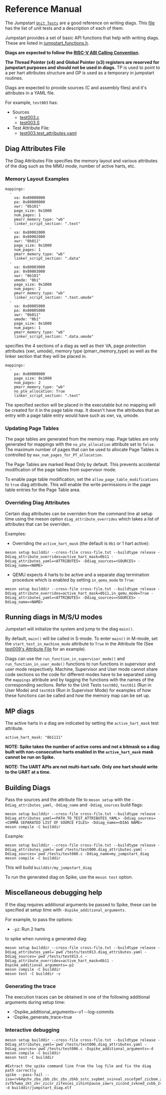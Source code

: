<!--
SPDX-FileCopyrightText: 2023 Rivos Inc.

SPDX-License-Identifier: LicenseRef-Rivos-Internal-Only
-->

# Reference Manual

The Jumpstart [`Unit Tests`](tests) are a good reference on writing diags. This [file](tests/meson.build) has the list of unit tests and a description of each of them.

Jumpstart provides a set of basic API functions that help with writing diags. These are listed in [jumpstart_functions.h](jumpstart_functions.h).

**Diags are expected to follow the [RISC-V ABI Calling Convention](https://github.com/riscv-non-isa/riscv-elf-psabi-doc/blob/master/riscv-cc.adoc).**

**The Thread Pointer (x4) and Global Pointer (x3) registers are reserved for jumpstart purposes and should not be used in diags.** TP is used to point to a per hart attributes structure and GP is used as a temporary in jumpstart routines.

Diags are expected to provide sources (C and assembly files) and it's attributes in a YAML file.

For example, `test003` has:
* Sources
  * [test003.c](tests/test003.c)
  * [test003.S](tests/test003.S)
* Test Attribute File:
  * [test003.test_attributes.yaml](tests/test003.test_attributes.yaml)

## Diag Attributes File

The Diag Attributes File specifies the memory layout and various attributes of the diag such as the MMU mode, number of active harts, etc.

### Memory Layout Examples

```
mappings:
  -
    va: 0x80000000
    pa: 0x80000000
    xwr: "0b101"
    page_size: 0x1000
    num_pages: 1
    pmarr_memory_type: "wb"
    linker_script_section: ".text"
  -
    va: 0x80002000
    pa: 0x80002000
    xwr: "0b011"
    page_size: 0x1000
    num_pages: 1
    pmarr_memory_type: "wb"
    linker_script_section: ".data"
  -
    va: 0x80003000
    pa: 0x80003000
    xwr: "0b101"
    umode: "0b1"
    page_size: 0x1000
    num_pages: 2
    pmarr_memory_type: "wb"
    linker_script_section: ".text.umode"
  -
    va: 0x80005000
    pa: 0x80005000
    xwr: "0b011"
    umode: "0b1"
    page_size: 0x1000
    num_pages: 1
    pmarr_memory_type: "wb"
    linker_script_section: ".data.umode"
```

specifies the 4 sections of a diag as well as their VA, page protection attributes (xwr, umode), memory type (pmarr_memory_type) as well as the linker section that they will be placed in.

```
mappings:
  -
    pa: 0x80000000
    page_size: 0x1000
    num_pages: 2
    pmarr_memory_type: "wb"
    no_pte_allocation: True
    linker_script_section: ".text"
```

The specified section will be placed in the executable but no mapping will be created for it in the page table map. It doesn't have the attributes that an entry with a page table entry would have such as xwr, va, umode.

### Updating Page Tables

The page tables are generated from the memory map. Page tables are only generated for mappings with the `no_pte_allocation` attribute set to `false`. The maximum number of pages that can be used to allocate Page Tables is controlled by `max_num_pages_for_PT_allocation`.

The Page Tables are marked Read Only by default. This prevents accidental modification of the page tables from supervisor mode.

To enable page table modification, set the `allow_page_table_modifications` to `true` diag attribute. This will enable the write permissions in the page table entries for the Page Table area.

### Overriding Diag Attributes

Certain diag attributes can be overriden from the command line at setup time using the meson option `diag_attribute_overrides` which takes a list of attributes that can be overriden.

Examples:

* Overriding the `active_hart_mask` (the default is `0b1` or 1 hart active):

```
meson setup builddir --cross-file cross-file.txt --buildtype release -Ddiag_attribute_overrides=active_hart_mask=0b11 -Ddiag_attributes_yaml=<ATTRIBUTES> -Ddiag_sources=<SOURCES> -Ddiag_name=<NAME>
```

* QEMU expects 4 harts to be active and a separate diag termination procedure which is enabled by setting `in_qemu_mode` to `True`:

```
meson setup builddir --cross-file cross-file.txt --buildtype release -Ddiag_attribute_overrides=active_hart_mask=0b11,in_qemu_mode=True -Ddiag_attributes_yaml=<ATTRIBUTES> -Ddiag_sources=<SOURCES> -Ddiag_name=<NAME>
```

## Running diags in M/S/U modes

Jumpstart will initialize the system and jump to the diag `main()`.

By default, `main()` will be called in S-mode. To enter `main()` in M-mode, set the `start_test_in_machine_mode` attribute to `True` in the Attribute file (See [test009's Attribute File](tests/test009.test_attributes.yaml) for an example).

Diags can use the `run_function_in_supervisor_mode()` and `run_function_in_user_mode()` functions to run functions in supervisor and user mode respectively. Machine, Supervisor and User mode cannot share code sections so the code for different modes have to be separated using the `mappings` attribute and by tagging the functions with the names of the corresponding sections.
Refer to the Unit Tests `test002`, `test011` (Run in User Mode) and `test018` (Run in Supervisor Mode) for examples of how these functions can be called and how the memory map can be set up.

## MP diags

The active harts in a diag are indicated by setting the `active_hart_mask` test attribute.

```
active_hart_mask: "0b1111"
```

**NOTE: Spike takes the number of active cores and not a bitmask so a diag built with non-consecutive harts enabled in the `active_hart_mask` mask cannot be run on Spike.**

**NOTE: The UART APIs are not multi-hart safe. Only one hart should write to the UART at a time.**


## Building Diags

Pass the sources and the attribute file to `meson setup` with the `-Ddiag_attributes_yaml`, `-Ddiag_name` and `-Ddiag_sources` build flags:


```
meson setup builddir --cross-file cross-file.txt --buildtype release -Ddiag_attributes_yaml=<PATH_TO_TEST_ATTRIBUTES_YAML> -Ddiag_sources=<COMMA SEPARATED LIST OF SOURCE FILES> -Ddiag_name=<DIAG NAME>
meson compile -C builddir
```

Example:
```
meson setup builddir --cross-file cross-file.txt --buildtype release -Ddiag_attributes_yaml=`pwd`/tests/test000.diag_attributes.yaml -Ddiag_sources=`pwd`/tests/test000.c -Ddiag_name=my_jumpstart_diag
meson compile -C builddir
```

This will build `builddir/my_jumpstart_diag`

To run the generated diag on Spike, use the `meson test` option.

## Miscellaneous debugging help

If the diag requires additional arguments be passed to Spike, these can be specified at setup time with `-Dspike_additional_arguments`.

For example, to pass the options:

* `-p2`: Run 2 harts

to spike when running a generated diag:

```
meson setup builddir --cross-file cross-file.txt --buildtype release -Ddiag_attributes_yaml=`pwd`/tests/test013.diag_attributes.yaml -Ddiag_sources=`pwd`/tests/test013.c -Ddiag_attribute_overrides=active_hart_mask=0b11 -Dspike_additional_arguments=-p2
meson compile -C builddir
meson test -C builddir -v
```

### Generating the trace

The execution traces can be obtained in one of the following additional arguments during setup time:

* -Dspike_additional_arguments=-v1 --log-commits
* -Dspike_generate_trace=true

### Interactive debugging

```
meson setup builddir --cross-file cross-file.txt --buildtype release -Ddiag_attributes_yaml=`pwd`/tests/test006.diag_attributes.yaml -Ddiag_sources=`pwd`/tests/test006.c -Dspike_additional_arguments=-d
meson compile -C builddir
meson test -C builddir

#Extract the spike command line from the log file and fix the diag path correctly
spike --pass-fail --isa=rv64gchv_zba_zbb_zbc_zbs_zbkb_sstc_svpbmt_svinval_sscofpmf_zicbom_zicbop_zicboz_zfh_zfhmin_zfbfmin_zvfh_zvfhmin_zvfbfmin_\
zvfbfwma_zkt_zkr_zicsr_zifencei_zihintpause_zawrs_zicond_zvkned_zvbb_zvkg_zvknha_zvknhb_zvksh_zvksed_xrivostime_xrivospagewalk_xrivoscode_smaia_ssaia -d builddir/jumpstart_diag.elf
```
